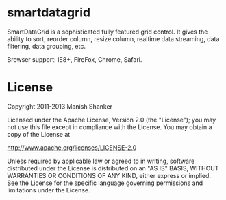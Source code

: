 smartdatagrid
=============

SmartDataGrid is a sophisticated fully featured grid control. It gives the ability to sort, reorder column, resize column, realtime data streaming, data filtering, data grouping, etc. 

Browser support: IE8+, FireFox, Chrome, Safari.


License
=======

Copyright 2011-2013 Manish Shanker

Licensed under the Apache License, Version 2.0 (the "License");
you may not use this file except in compliance with the License.
You may obtain a copy of the License at

http://www.apache.org/licenses/LICENSE-2.0

Unless required by applicable law or agreed to in writing, software
distributed under the License is distributed on an "AS IS" BASIS,
WITHOUT WARRANTIES OR CONDITIONS OF ANY KIND, either express or implied.
See the License for the specific language governing permissions and
limitations under the License.
